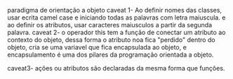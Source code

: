 paradigma de orientação a objeto
caveat 1- Ao definir nomes das classes, usar ecrita camel case e iniciando todas as palavras com letra maiuscula.
e ao definir os atributos, usar caracteres maiusculos a partir da segunda palavra.
caveat 2- o operador this tem a função de conectar um atributo ao contexto do objeto,
dessa forma o atributo noa fica "perdido" dentro do objeto, cria se uma variavel que fica encapsulada ao objeto,
e encapsulamento é uma dos pilares  da programação orientada a objeto.

caveat3- ações ou atributos são declaradas da mesma forma que funções.
